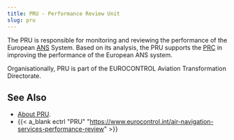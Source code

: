 ```yaml
---
title: PRU - Performance Review Unit
slug: pru
---
```


The PRU is responsible for monitoring and reviewing the performance of the
European [ANS](ans.md) System.
Based on its analysis, the PRU supports the [PRC](prc.md) in improving the
performance of the European ANS system.

Organisationally, PRU is part of the EUROCONTROL Aviation Transformation
Directorate.

## See Also

* [About PRU](/about/pru/).
* {{< a_blank ectrl "PRU" "https://www.eurocontrol.int/air-navigation-services-performance-review" >}}
